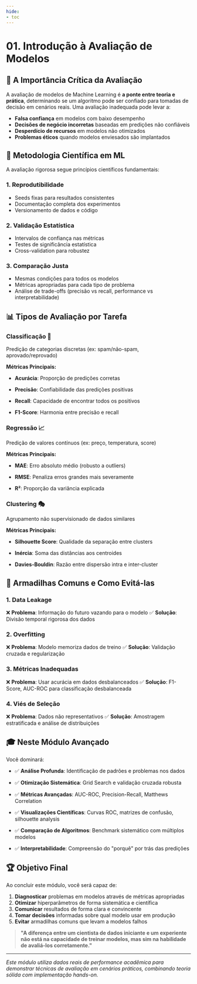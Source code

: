 ```yaml
---
hide:
- toc
---
```


# 01. Introdução à Avaliação de Modelos

## 🎯 A Importância Crítica da Avaliação

A avaliação de modelos de Machine Learning é **a ponte entre teoria e prática**, determinando se um algoritmo pode ser confiado para tomadas de decisão em cenários reais. Uma avaliação inadequada pode levar a:

- **Falsa confiança** em modelos com baixo desempenho
- **Decisões de negócio incorretas** baseadas em predições não confiáveis
- **Desperdício de recursos** em modelos não otimizados
- **Problemas éticos** quando modelos enviesados são implantados

## 🔬 Metodologia Científica em ML

A avaliação rigorosa segue princípios científicos fundamentais:

### **1. Reprodutibilidade**
- Seeds fixas para resultados consistentes
- Documentação completa dos experimentos
- Versionamento de dados e código

### **2. Validação Estatística**
- Intervalos de confiança nas métricas
- Testes de significância estatística
- Cross-validation para robustez

### **3. Comparação Justa**
- Mesmas condições para todos os modelos
- Métricas apropriadas para cada tipo de problema
- Análise de trade-offs (precisão vs recall, performance vs interpretabilidade)

## 📊 Tipos de Avaliação por Tarefa

### **Classificação** 🎯
Predição de categorias discretas (ex: spam/não-spam, aprovado/reprovado)

**Métricas Principais:**

- **Acurácia**: Proporção de predições corretas

- **Precisão**: Confiabilidade das predições positivas

- **Recall**: Capacidade de encontrar todos os positivos

- **F1-Score**: Harmonia entre precisão e recall

### **Regressão** 📈
Predição de valores contínuos (ex: preço, temperatura, score)

**Métricas Principais:**

- **MAE**: Erro absoluto médio (robusto a outliers)

- **RMSE**: Penaliza erros grandes mais severamente

- **R²**: Proporção da variância explicada

### **Clustering** 🎭
Agrupamento não supervisionado de dados similares

**Métricas Principais:**

- **Silhouette Score**: Qualidade da separação entre clusters

- **Inércia**: Soma das distâncias aos centroides

- **Davies-Bouldin**: Razão entre dispersão intra e inter-cluster

## 🚨 Armadilhas Comuns e Como Evitá-las

### **1. Data Leakage**
❌ **Problema**: Informação do futuro vazando para o modelo
✅ **Solução**: Divisão temporal rigorosa dos dados

### **2. Overfitting**
❌ **Problema**: Modelo memoriza dados de treino
✅ **Solução**: Validação cruzada e regularização

### **3. Métricas Inadequadas**
❌ **Problema**: Usar acurácia em dados desbalanceados
✅ **Solução**: F1-Score, AUC-ROC para classificação desbalanceada

### **4. Viés de Seleção**
❌ **Problema**: Dados não representativos
✅ **Solução**: Amostragem estratificada e análise de distribuições

## 🎓 Neste Módulo Avançado

Você dominará:

- ✅ **Análise Profunda**: Identificação de padrões e problemas nos dados

- ✅ **Otimização Sistemática**: Grid Search e validação cruzada robusta

- ✅ **Métricas Avançadas**: AUC-ROC, Precision-Recall, Matthews Correlation

- ✅ **Visualizações Científicas**: Curvas ROC, matrizes de confusão, silhouette analysis

- ✅ **Comparação de Algoritmos**: Benchmark sistemático com múltiplos modelos

- ✅ **Interpretabilidade**: Compreensão do "porquê" por trás das predições

## 🏆 Objetivo Final

Ao concluir este módulo, você será capaz de:

1. **Diagnosticar** problemas em modelos através de métricas apropriadas
2. **Otimizar** hiperparâmetros de forma sistemática e científica
3. **Comunicar** resultados de forma clara e convincente
4. **Tomar decisões** informadas sobre qual modelo usar em produção
5. **Evitar** armadilhas comuns que levam a modelos falhos

> **"A diferença entre um cientista de dados iniciante e um experiente não está na capacidade de treinar modelos, mas sim na habilidade de avaliá-los corretamente."**

---

*Este módulo utiliza dados reais de performance acadêmica para demonstrar técnicas de avaliação em cenários práticos, combinando teoria sólida com implementação hands-on.*